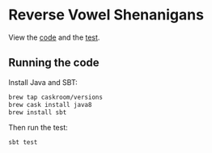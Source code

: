 # Reverse Vowel Shenanigans

View the [code](src/main/scala/bla/ReverseVowels.scala) and the [test](src/test/scala/bla/ReverseVowelsTest.scala).

## Running the code

Install Java and SBT:

```bash
brew tap caskroom/versions
brew cask install java8
brew install sbt
```

Then run the test:

```bash
sbt test
```
